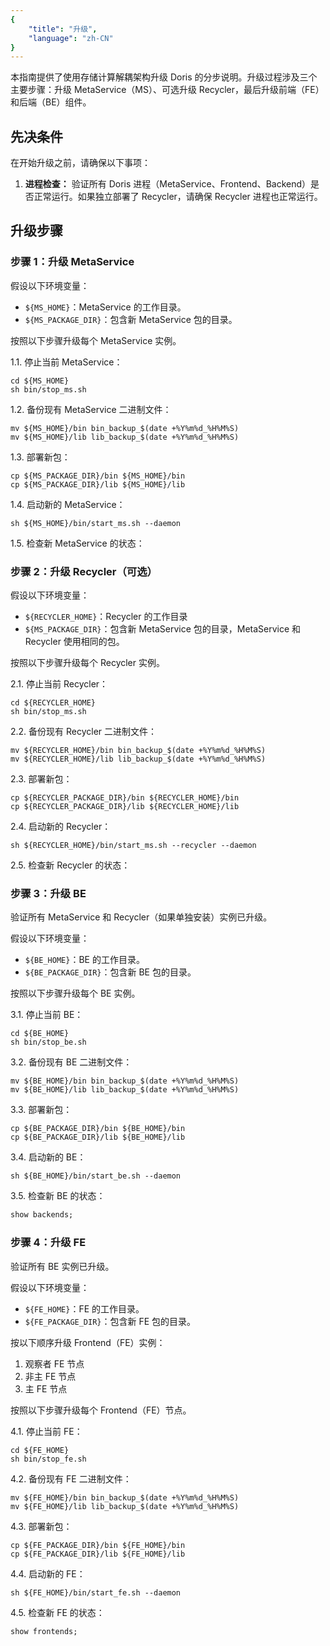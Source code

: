 ```yaml
---
{
    "title": "升级",
    "language": "zh-CN"
}
---
```


<!--
Licensed to the Apache Software Foundation (ASF) under one
or more contributor license agreements. See the NOTICE file
distributed with this work for additional information
regarding copyright ownership. The ASF licenses this file
to you under the Apache License, Version 2.0 (the
"License"); you may not use this file except in compliance
with the License. You may obtain a copy of the License at

  http://www.apache.org/licenses/LICENSE-2.0

Unless required by applicable law or agreed to in writing,
software distributed under the License is distributed on an
"AS IS" BASIS, WITHOUT WARRANTIES OR CONDITIONS OF ANY
KIND, either express or implied. See the License for the
specific language governing permissions and limitations
under the License.
-->

本指南提供了使用存储计算解耦架构升级 Doris 的分步说明。升级过程涉及三个主要步骤：升级 MetaService（MS）、可选升级 Recycler，最后升级前端（FE）和后端（BE）组件。

## 先决条件

在开始升级之前，请确保以下事项：

1. **进程检查：** 验证所有 Doris 进程（MetaService、Frontend、Backend）是否正常运行。如果独立部署了 Recycler，请确保 Recycler 进程也正常运行。

## 升级步骤

### 步骤 1：升级 MetaService

假设以下环境变量：
- `${MS_HOME}`：MetaService 的工作目录。
- `${MS_PACKAGE_DIR}`：包含新 MetaService 包的目录。

按照以下步骤升级每个 MetaService 实例。

1.1. 停止当前 MetaService：
```shell
cd ${MS_HOME}
sh bin/stop_ms.sh
```

1.2. 备份现有 MetaService 二进制文件：
```shell
mv ${MS_HOME}/bin bin_backup_$(date +%Y%m%d_%H%M%S)
mv ${MS_HOME}/lib lib_backup_$(date +%Y%m%d_%H%M%S)
```

1.3. 部署新包：
```shell
cp ${MS_PACKAGE_DIR}/bin ${MS_HOME}/bin
cp ${MS_PACKAGE_DIR}/lib ${MS_HOME}/lib
```

1.4. 启动新的 MetaService：
```shell
sh ${MS_HOME}/bin/start_ms.sh --daemon
```

1.5. 检查新 MetaService 的状态：

### 步骤 2：升级 Recycler（可选）

假设以下环境变量：
- `${RECYCLER_HOME}`：Recycler 的工作目录
- `${MS_PACKAGE_DIR}`：包含新 MetaService 包的目录，MetaService 和 Recycler 使用相同的包。

按照以下步骤升级每个 Recycler 实例。

2.1. 停止当前 Recycler：
```shell
cd ${RECYCLER_HOME}
sh bin/stop_ms.sh
```

2.2. 备份现有 Recycler 二进制文件：
```shell
mv ${RECYCLER_HOME}/bin bin_backup_$(date +%Y%m%d_%H%M%S)
mv ${RECYCLER_HOME}/lib lib_backup_$(date +%Y%m%d_%H%M%S)
```

2.3. 部署新包：
```shell
cp ${RECYCLER_PACKAGE_DIR}/bin ${RECYCLER_HOME}/bin
cp ${RECYCLER_PACKAGE_DIR}/lib ${RECYCLER_HOME}/lib
```

2.4. 启动新的 Recycler：
```shell
sh ${RECYCLER_HOME}/bin/start_ms.sh --recycler --daemon
```

2.5. 检查新 Recycler 的状态：

### 步骤 3：升级 BE

验证所有 MetaService 和 Recycler（如果单独安装）实例已升级。

假设以下环境变量：
- `${BE_HOME}`：BE 的工作目录。
- `${BE_PACKAGE_DIR}`：包含新 BE 包的目录。

按照以下步骤升级每个 BE 实例。

3.1. 停止当前 BE：
```shell
cd ${BE_HOME}
sh bin/stop_be.sh
```

3.2. 备份现有 BE 二进制文件：
```shell
mv ${BE_HOME}/bin bin_backup_$(date +%Y%m%d_%H%M%S)
mv ${BE_HOME}/lib lib_backup_$(date +%Y%m%d_%H%M%S)
```

3.3. 部署新包：
```shell
cp ${BE_PACKAGE_DIR}/bin ${BE_HOME}/bin
cp ${BE_PACKAGE_DIR}/lib ${BE_HOME}/lib
```

3.4. 启动新的 BE：
```shell
sh ${BE_HOME}/bin/start_be.sh --daemon
```

3.5. 检查新 BE 的状态：
```sql
show backends;
```

### 步骤 4：升级 FE

验证所有 BE 实例已升级。

假设以下环境变量：
- `${FE_HOME}`：FE 的工作目录。
- `${FE_PACKAGE_DIR}`：包含新 FE 包的目录。

按以下顺序升级 Frontend（FE）实例：
1. 观察者 FE 节点
2. 非主 FE 节点
3. 主 FE 节点

按照以下步骤升级每个 Frontend（FE）节点。

4.1. 停止当前 FE：
```shell
cd ${FE_HOME}
sh bin/stop_fe.sh
```

4.2. 备份现有 FE 二进制文件：
```shell
mv ${FE_HOME}/bin bin_backup_$(date +%Y%m%d_%H%M%S)
mv ${FE_HOME}/lib lib_backup_$(date +%Y%m%d_%H%M%S)
```

4.3. 部署新包：
```shell
cp ${FE_PACKAGE_DIR}/bin ${FE_HOME}/bin
cp ${FE_PACKAGE_DIR}/lib ${FE_HOME}/lib
```

4.4. 启动新的 FE：
```shell
sh ${FE_HOME}/bin/start_fe.sh --daemon
```

4.5. 检查新 FE 的状态：
```sql
show frontends;
```
